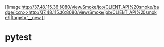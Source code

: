 [[image:http://37.48.115.36:8080/view/Smoke/job/CLIENT_API%20smoke/badge/icon>>http://37.48.115.36:8080/view/Smoke/job/CLIENT_API%20smoke/||target='__new']]
# pytest

